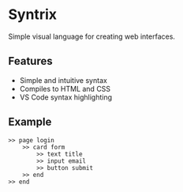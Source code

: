 # Syntrix

Simple visual language for creating web interfaces.

## Features
- Simple and intuitive syntax
- Compiles to HTML and CSS
- VS Code syntax highlighting

## Example
```sx
>> page login
    >> card form
        >> text title
        >> input email
        >> button submit
    >> end
>> end